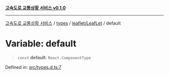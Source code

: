 [**고속도로 교통상황 서비스 v0.1.0**](../../../../README.md)

***

[고속도로 교통상황 서비스](../../../../modules.md) / [types](../../../README.md) / [leaflet/LeafLet](../README.md) / default

# Variable: default

> `const` **default**: `React.ComponentType`

Defined in: [src/types.d.ts:7](https://github.com/ksheyon123/road-status-preview/blob/d56258a23fae54155a9cd30000ae39fff6269a67/src/types.d.ts#L7)
